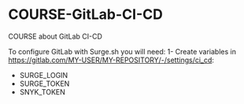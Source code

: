 # COURSE-GitLab-CI-CD
COURSE about GitLab CI-CD

To configure GitLab with Surge.sh you will need:
1- Create variables in https://gitlab.com/MY-USER/MY-REPOSITORY/-/settings/ci_cd:
  - SURGE_LOGIN
  - SURGE_TOKEN
  - SNYK_TOKEN